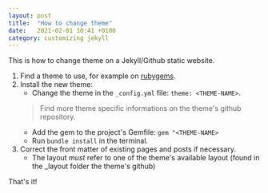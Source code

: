 ```yaml
---
layout: post
title:  "How to change theme"
date:   2021-02-01 10:41 +0100
category: customizing jekyll
---
```


This is how to change theme on a Jekyll/Github static website. 

1. Find a theme to use, for example on [rubygems](https://rubygems.org/search?query=jekyll+theme).
2. Install the new theme:
    * Change the theme in the `_config.yml` file: ```theme: <THEME-NAME>```.
    > Find more theme specific informations on the theme's github repository.
    * Add the gem to the project's Gemfile: ```gem "<THEME-NAME>```
    * Run `bundle install` in the terminal.
3. Correct the front matter of existing pages and posts if necessary. 
    * The layout _must_ refer to one of the theme's available layout (found in the _layout folder the theme's github)

That's it!
